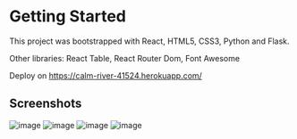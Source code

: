 # Getting Started

This project was bootstrapped with React, HTML5, CSS3, Python and Flask.

Other libraries:
React Table, React Router Dom, Font Awesome

Deploy on https://calm-river-41524.herokuapp.com/

## Screenshots
![image](https://github.com/JY-5/table/blob/master/Screenshots/1.png)
![image](https://github.com/JY-5/table/blob/master/Screenshots/2.png)
![image](https://github.com/JY-5/table/blob/master/Screenshots/3.png)
![image](https://github.com/JY-5/table/blob/master/Screenshots/4.png)
